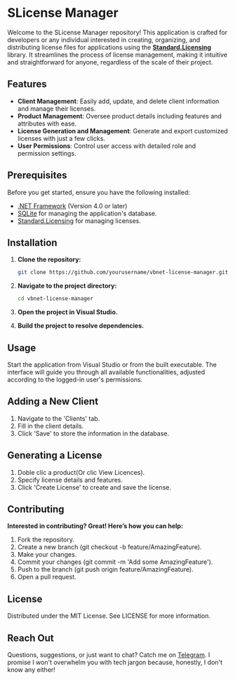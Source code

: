 # SLicense Manager

Welcome to the SLicense Manager repository! This application is crafted for developers or any individual interested in creating, organizing, and distributing license files for applications using the **[Standard.Licensing](https://github.com/junian/Standard.Licensing/blob/master/docs/README.md)** library. It streamlines the process of license management, making it intuitive and straightforward for anyone, regardless of the scale of their project.

## Features

- **Client Management**: Easily add, update, and delete client information and manage their licenses.
- **Product Management**: Oversee product details including features and attributes with ease.
- **License Generation and Management**: Generate and export customized licenses with just a few clicks.
- **User Permissions**: Control user access with detailed role and permission settings.

## Prerequisites

Before you get started, ensure you have the following installed:
- [.NET Framework](https://www.nuget.org/packages/Microsoft.NETFramework.ReferenceAssemblies.net40) (Version 4.0 or later)
- [SQLite](https://www.sqlite.org/index.html) for managing the application's database.
- [Standard.Licensing](https://github.com/junian/Standard.Licensing/blob/master/docs/README.md) for managing licenses.

## Installation

1. **Clone the repository:**
   ```bash
   git clone https://github.com/yourusername/vbnet-license-manager.git

2. **Navigate to the project directory:**
   ```bash
   cd vbnet-license-manager
3. **Open the project in Visual Studio.**
   
5. **Build the project to resolve dependencies.**

## Usage

Start the application from Visual Studio or from the built executable. The interface will guide you through all available functionalities, adjusted according to the logged-in user's permissions.

## Adding a New Client

1. Navigate to the 'Clients' tab.
2. Fill in the client details.
3. Click 'Save' to store the information in the database.

## Generating a License

1. Doble clic a product(Or clic View Licences).
2. Specify license details and features.
3. Click 'Create License' to create and save the license.

## Contributing

**Interested in contributing? Great! Here’s how you can help:**

1. Fork the repository.
2. Create a new branch (git checkout -b feature/AmazingFeature).
3. Make your changes.
4. Commit your changes (git commit -m 'Add some AmazingFeature').
5. Push to the branch (git push origin feature/AmazingFeature).
6. Open a pull request.

## License

Distributed under the MIT License. See LICENSE for more information.

## Reach Out

Questions, suggestions, or just want to chat? Catch me on [Telegram](http://t.me/JoyangAR). I promise I won't overwhelm you with tech jargon because, honestly, I don't know any either!
